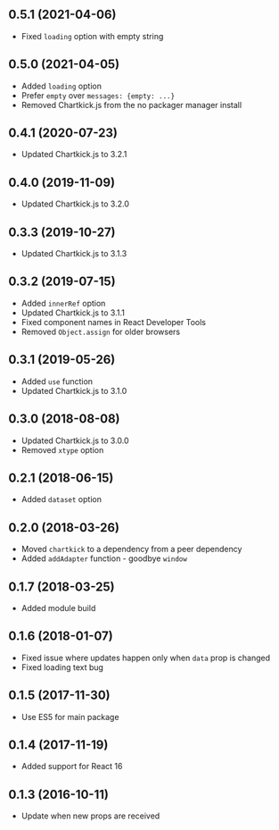 ## 0.5.1 (2021-04-06)

- Fixed `loading` option with empty string

## 0.5.0 (2021-04-05)

- Added `loading` option
- Prefer `empty` over `messages: {empty: ...}`
- Removed Chartkick.js from the no packager manager install

## 0.4.1 (2020-07-23)

- Updated Chartkick.js to 3.2.1

## 0.4.0 (2019-11-09)

- Updated Chartkick.js to 3.2.0

## 0.3.3 (2019-10-27)

- Updated Chartkick.js to 3.1.3

## 0.3.2 (2019-07-15)

- Added `innerRef` option
- Updated Chartkick.js to 3.1.1
- Fixed component names in React Developer Tools
- Removed `Object.assign` for older browsers

## 0.3.1 (2019-05-26)

- Added `use` function
- Updated Chartkick.js to 3.1.0

## 0.3.0 (2018-08-08)

- Updated Chartkick.js to 3.0.0
- Removed `xtype` option

## 0.2.1 (2018-06-15)

- Added `dataset` option

## 0.2.0 (2018-03-26)

- Moved `chartkick` to a dependency from a peer dependency
- Added `addAdapter` function - goodbye `window`

## 0.1.7 (2018-03-25)

- Added module build

## 0.1.6 (2018-01-07)

- Fixed issue where updates happen only when `data` prop is changed
- Fixed loading text bug

## 0.1.5 (2017-11-30)

- Use ES5 for main package

## 0.1.4 (2017-11-19)

- Added support for React 16

## 0.1.3 (2016-10-11)

- Update when new props are received
